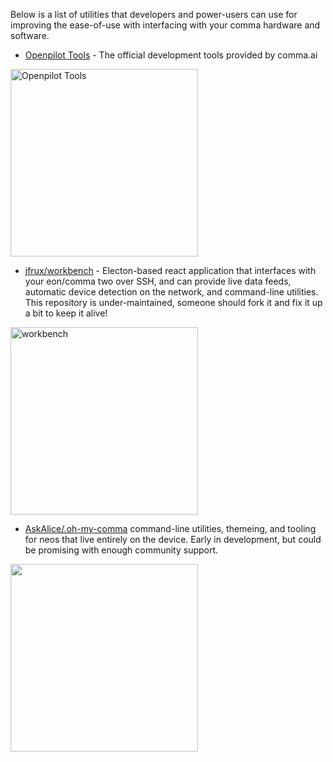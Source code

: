 Below is a list of utilities that developers and power-users can use for improving the ease-of-use with interfacing with your comma hardware and software.

* [Openpilot Tools](https://github.com/commaai/openpilot/tree/master/tools) - The official development tools provided by comma.ai
<img src="https://emu.bz/Jmx" alt="Openpilot Tools" width="auto" height="300px">

* [jfrux/workbench](https://github.com/jfrux/workbench) - Electon-based react application that interfaces with your eon/comma two over SSH, and can provide live data feeds, automatic device detection on the network, and command-line utilities. This repository is under-maintained, someone should fork it and fix it up a bit to keep it alive!
<img src="https://emu.bz/nTT" alt="workbench"  width="auto" height="300px" />

* [AskAlice/.oh-my-comma](https://github.com/askalice/.oh-my-comma) command-line utilities, themeing, and tooling for neos that live entirely on the device. Early in development, but could be promising with enough community support.
<img src="https://thumbs.gfycat.com/VapidRipeAquaticleech-size_restricted.gif" alt=""  width="auto" height="300px" />